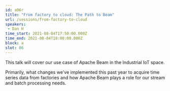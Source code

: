 ```yaml
---
id: a06r
title: "From factory to cloud: The Path to Beam"
url: /sessions/from-factory-to-cloud
speakers:
 - Dan H
time_start: 2021-08-04T17:50:00.000Z
time_end: 2021-08-04T18:00:00.000Z
block: a
slot: 06
---
```


This talk will cover our use case of Apache Beam in the Industrial IoT space.

Primarily, what changes we've implemented this past year to acquire time series data from factories and how Apache Beam plays a role for our stream and batch processing needs.
